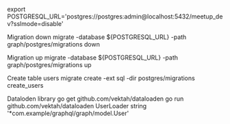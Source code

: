 export POSTGRESQL_URL='postgres://postgres:admin@localhost:5432/meetup_dev?sslmode=disable'

Migration down
migrate -database ${POSTGRESQL_URL} -path graph/postgres/migrations down

Migration up
migrate -database ${POSTGRESQL_URL} -path graph/postgres/migrations up

Create table users
migrate create -ext sql -dir postgres/migrations create_users

Dataloden library
go get github.com/vektah/dataloaden
go run github.com/vektah/dataloaden UserLoader string '*com.example/graphql/graph/model.User'